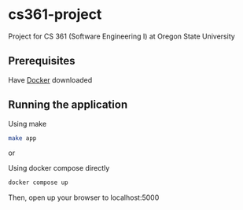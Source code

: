 # cs361-project
Project for CS 361 (Software Engineering I) at Oregon State University

## Prerequisites
Have [Docker](https://docs.docker.com/get-docker/) downloaded

## Running the application
Using make
```bash
make app
```

or

Using docker compose directly
```bash
docker compose up
```

Then, open up your browser to localhost:5000